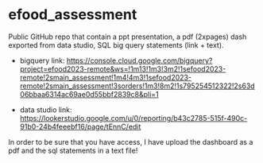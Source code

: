# efood_assessment
Public GitHub repo that contain a ppt presentation, a pdf (2xpages) dash exported from data studio, SQL big query statements (link + text).

- bigquery link: https://console.cloud.google.com/bigquery?project=efood2023-remote&ws=!1m13!1m3!3m2!1sefood2023-remote!2smain_assessment!1m4!4m3!1sefood2023-remote!2smain_assessment!3sorders!1m3!8m2!1s795254512322!2s63d06bbaa6314ac69ae0d55bbf2839c8&pli=1

- data studio link: https://lookerstudio.google.com/u/0/reporting/b43c2785-515f-490c-91b0-24b4feeebf16/page/tEnnC/edit

In order to be sure that you have access, I have upload the dashboard as a pdf and the sql statements in a text file!
